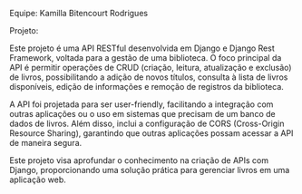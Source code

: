 Equipe: 
Kamilla Bitencourt Rodrigues

Projeto:

Este projeto é uma API RESTful desenvolvida em Django e Django Rest Framework, voltada para a gestão de uma biblioteca. O foco principal da API é permitir operações de CRUD (criação, leitura, atualização e exclusão) de livros, possibilitando a adição de novos títulos, consulta à lista de livros disponíveis, edição de informações e remoção de registros da biblioteca.

A API foi projetada para ser user-friendly, facilitando a integração com outras aplicações ou o uso em sistemas que precisam de um banco de dados de livros. Além disso, inclui a configuração de CORS (Cross-Origin Resource Sharing), garantindo que outras aplicações possam acessar a API de maneira segura.

Este projeto visa aprofundar o conhecimento na criação de APIs com Django, proporcionando uma solução prática para gerenciar livros em uma aplicação web.
